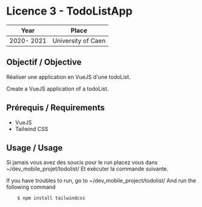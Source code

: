 # Licence 3 - TodoListApp

| Year       | Place              |
| ---------- | ------------------ |
| 2020- 2021 | University of Caen |

## Objectif / Objective

Réaliser une application en VueJS d'une todoList.

Create a VueJS application of a todoList.

## Prérequis / Requirements

- VueJS
- Tailwind CSS

## Usage / Usage

Si jamais vous avez des soucis pour le run placez vous dans ~/dev_mobile_projet/todolist/
Et exécuter la commande suivante.

If you have troubles to run, go to ~/dev_mobile_project/todolist/
And run the following command

```bash
    $ npm install tailwindcss
```
